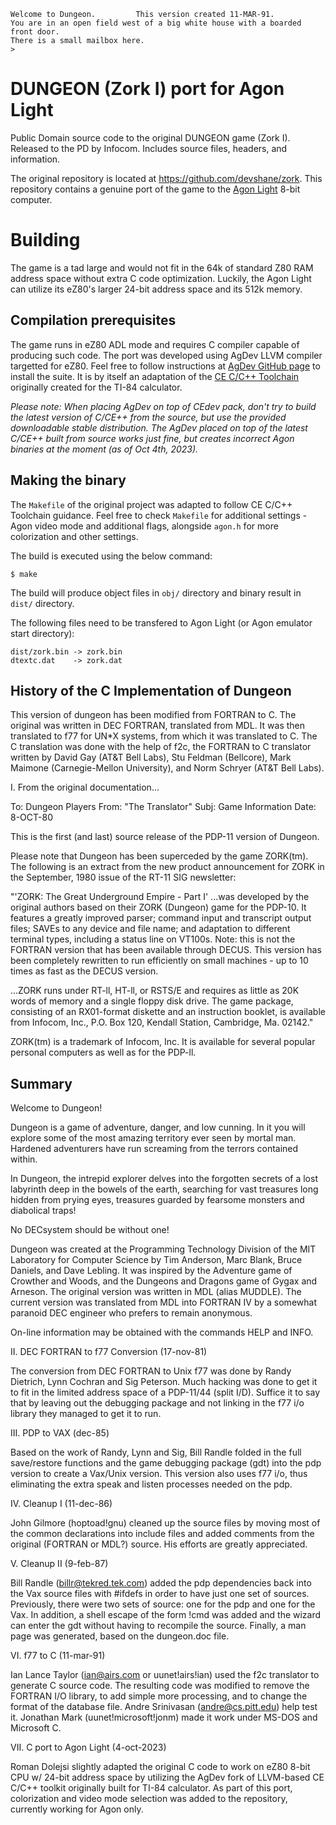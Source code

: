 ```
Welcome to Dungeon.			This version created 11-MAR-91.
You are in an open field west of a big white house with a boarded
front door.
There is a small mailbox here.
>
```
# DUNGEON (Zork I) port for Agon Light

Public Domain source code to the original DUNGEON game (Zork I). Released to the PD by Infocom. Includes 
source files, headers, and information.

The original repository is located at https://github.com/devshane/zork.
This repository contains a genuine port of the game to
the [Agon Light](https://www.thebyteattic.com/p/agon.html) 8-bit computer.

# Building 

The game is a tad large and would not fit in the 64k of standard Z80 RAM
address space without extra C code optimization. Luckily, the Agon Light
can utilize its eZ80's larger 24-bit address space and its 512k memory.

## Compilation prerequisites

The game runs in eZ80 ADL mode and requires C compiler capable of producing
such code. The port was developed using AgDev LLVM compiler targetted for eZ80.
Feel free to follow instructions at [AgDev GitHub page](https://github.com/pcawte/AgDev)
to install the suite. It is by itself an adaptation of
the [CE C/C++ Toolchain](https://ce-programming.github.io/toolchain/static/getting-started.html)
originally created for the TI-84 calculator.

_Please note: When placing AgDev on top of CEdev pack, don't try to build
the latest version of C/CE++ from the source, but use the provided downloadable
stable distribution. The AgDev placed on top of the latest C/CE++ built from source
works just fine, but creates incorrect Agon binaries at the moment (as of Oct 4th, 2023)._

## Making the binary

The `Makefile` of the original project was adapted to follow CE C/C++ Toolchain guidance.
Feel free to check `Makefile` for additional settings - Agon video mode and additional flags,
alongside `agon.h` for more colorization and other settings.

The build is executed using the below command:

```
$ make
```

The build will produce object files in `obj/` directory and binary result in `dist/` directory.

The following files need to be transfered to Agon Light (or Agon emulator start directory):
```
dist/zork.bin -> zork.bin
dtextc.dat    -> zork.dat
```

## History of the C Implementation of Dungeon

This version of dungeon has been modified from FORTRAN to C.  The
original was written in DEC FORTRAN, translated from MDL.  It was then
translated to f77 for UN*X systems, from which it was translated to C.
The C translation was done with the help of f2c, the FORTRAN to C
translator written by David Gay (AT&T Bell Labs), Stu Feldman
(Bellcore), Mark Maimone (Carnegie-Mellon University), and Norm
Schryer (AT&T Bell Labs).

I. From the original documentation...

To: Dungeon Players
From: "The Translator"
Subj: Game Information
Date: 8-OCT-80


This is the first (and last) source release of the PDP-11 version of 
Dungeon.

Please note that Dungeon has been superceded by the game ZORK(tm).
The following is an extract from the new product announcement for
ZORK in the September, 1980 issue of the RT-11 SIG newsletter:

  "'ZORK:  The Great Underground Empire - Part I' ...was developed
   by the original authors based on their ZORK (Dungeon) game for
   the PDP-10.  It features a greatly improved parser;  command
   input and transcript output files;  SAVEs to any device and
   file name;  and adaptation to different terminal types,
   including a status line on VT100s.  Note:  this is not the
   FORTRAN version that has been available through DECUS.  This
   version has been completely rewritten to run efficiently on
   small machines - up to 10 times as fast as the DECUS version.

   ...ZORK runs under RT-ll, HT-ll, or RSTS/E and requires as
   little as 20K words of memory and a single floppy disk drive.
   The game package, consisting of an RX01-format diskette and
   an instruction booklet, is available from Infocom, Inc.,
   P.O. Box 120, Kendall Station, Cambridge, Ma. 02142."

ZORK(tm) is a trademark of Infocom, Inc.  It is available for several
popular personal computers as well as for the PDP-ll.


## Summary

   Welcome to Dungeon!

   Dungeon is a game of adventure, danger, and low cunning.  In it
you will explore some of the most amazing territory ever seen by mortal
man.  Hardened adventurers have run screaming from the terrors contained
within.

   In Dungeon, the intrepid explorer delves into the forgotten secrets
of a lost labyrinth deep in the bowels of the earth, searching for
vast treasures long hidden from prying eyes, treasures guarded by
fearsome monsters and diabolical traps!

   No DECsystem should be without one!

   Dungeon was created at the Programming Technology Division of the MIT
Laboratory for Computer Science by Tim Anderson, Marc Blank, Bruce
Daniels, and Dave Lebling.  It was inspired by the Adventure game of
Crowther and Woods, and the Dungeons and Dragons game of Gygax
and Arneson.  The original version was written in MDL (alias MUDDLE).
The current version was translated from MDL into FORTRAN IV by
a somewhat paranoid DEC engineer who prefers to remain anonymous.

   On-line information may be obtained with the commands HELP and INFO.

II. DEC FORTRAN to f77 Conversion (17-nov-81)

The conversion from DEC FORTRAN to Unix f77 was done by Randy
Dietrich, Lynn Cochran and Sig Peterson.  Much hacking was done to get
it to fit in the limited address space of a PDP-11/44 (split I/D).
Suffice it to say that by leaving out the debugging package and not
linking in the f77 i/o library they managed to get it to run.

III. PDP to VAX (dec-85)

Based on the work of Randy, Lynn and Sig, Bill Randle folded in the
full save/restore functions and the game debugging package (gdt) into
the pdp version to create a Vax/Unix version.  This version also uses
f77 i/o, thus eliminating the extra speak and listen processes needed
on the pdp.

IV. Cleanup I (11-dec-86)

John Gilmore (hoptoad!gnu) cleaned up the source files by moving
most of the common declarations into include files and added
comments from the original (FORTRAN or MDL?) source.  His efforts
are greatly appreciated.

V. Cleanup II (9-feb-87)

Bill Randle (billr@tekred.tek.com) added the pdp dependencies back
into the Vax source files with #ifdefs in order to have just one
set of sources.  Previously, there were two sets of source: one for
the pdp and one for the Vax.  In addition, a shell escape of the
form !cmd was added and the wizard can enter the gdt without having
to recompile the source.  Finally, a man page was generated, based
on the dungeon.doc file.

VI. f77 to C (11-mar-91)

Ian Lance Taylor (ian@airs.com or uunet!airs!ian) used the f2c
translator to generate C source code.  The resulting code was modified
to remove the FORTRAN I/O library, to add simple more processing, and
to change the format of the database file.  Andre Srinivasan
(andre@cs.pitt.edu) help test it.  Jonathan Mark
(uunet!microsoft!jonm) made it work under MS-DOS and Microsoft C.

VII. C port to Agon Light (4-oct-2023)

Roman Dolejsi slightly adapted the original C code to work on eZ80
8-bit CPU w/ 24-bit address space by utilizing the AgDev fork
of LLVM-based CE C/C++ toolkit originally built for TI-84 calculator.
As part of this port, colorization and video mode selection was added
to the repository, currently working for Agon only.
